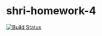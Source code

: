 # shri-homework-4

[![Build Status](https://travis-ci.org/nazarov-mi/shri-homework-4.svg?branch=master)](https://travis-ci.org/nazarov-mi/shri-homework-4)